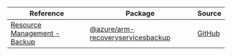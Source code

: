 | Reference | Package | Source |
|---|---|---|
|[Resource Management - Backup](arm-recoveryservicesbackup-readme.md)|[@azure/arm-recoveryservicesbackup](https://www.npmjs.com/package/@azure/arm-recoveryservicesbackup)|[GitHub](https://github.com/Azure/azure-sdk-for-js/blob/main/sdk/recoveryservicesbackup/arm-recoveryservicesbackup)|
